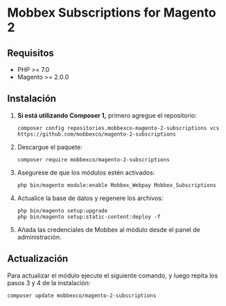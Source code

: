 # Mobbex Subscriptions for Magento 2

## Requisitos
* PHP >= 7.0
* Magento >= 2.0.0

## Instalación

1. **Si está utilizando Composer 1,** primero agregue el repositorio:
    ```
    composer config repositories.mobbexco-magento-2-subscriptions vcs https://github.com/mobbexco/magento-2-subscriptions
    ```

2. Descargue el paquete:
    ```
    composer require mobbexco/magento-2-subscriptions
    ```

3. Asegurese de que los módulos estén activados:
    ```
    php bin/magento module:enable Mobbex_Webpay Mobbex_Subscriptions
    ```

4. Actualice la base de datos y regenere los archivos:
    ```
    php bin/magento setup:upgrade
    php bin/magento setup:static-content:deploy -f
    ```

5. Añada las credenciales de Mobbex al módulo desde el panel de administración.

## Actualización 

Para actualizar el módulo ejecute el siguiente comando, y luego repita los pasos 3 y 4 de la instalación:
```
composer update mobbexco/magento-2-subscriptions
```